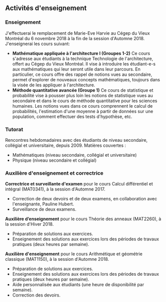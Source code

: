 ## Activités d'enseignement

### Enseignement

J'effectuerai le remplacement de Marie-Eve Harvie au Cégep du Vieux Montréal du 6 novembre 2018 à la fin de la session d'Automne 2018. J'enseignerai les cours suivant:
- **Mathématique appliquée à l'architecture I (Groupes 1-2)** Ce cours s'adresse aux étudiants à la technique Technologie de l'architecture, offert au Cégep du Vieux Montréal. Il vise à introduire les étudiant-e-s aux mathématiques qui leur seront utile dans leur parcours. En particulier, ce cours offre des rappel de notions vues au secondaire, permet d'explorer de nouveaux concepts mathématiques, toujours dans la visée de les appliquer à l'architecture.
- **Méthode quantitative avancée (Groupe 1)**  Ce cours de statistique et probabilité vise à pousser plus loin les notions de statistique vues au secondaire et dans le cours de méthode quantitative pour les sciences humaines. Les notions vues dans ce cours comprennent le calcul de probabilités, l'estimation d'une moyenne à partir de données sur une population, comment effectuer des tests d'hypothèse, etc.


### Tutorat

Rencontres hebdomadaires avec des étudiants de niveau secondaire, collégial et universitaire, depuis 2009.
Matières couvertes : 
- Mathématiques (niveau secondaire, collégial et universitaire)
- Physique (niveau secondaire et collégial) 


### Auxilière d'enseignement et correctrice

**Correctrice et surveillante d'examen** pour le cours Calcul différentiel et intégral (MAT0341), à la session d'Automne 2017.
- Correction de deux devoirs et de deux examens, en collaboration avec l'enseignante, Pauline Hubert.
- Surveillance de deux examens.

**Auxilière d’enseignement** pour le cours Théorie des anneaux (MAT2260), à la session d'Hiver 2018.
- Préparation de solutions aux exercices.
- Enseignement des solutions aux exercices lors des périodes de travaux pratiques (deux heures par semaine).

**Auxilière d'enseignement** pour le cours Arithmétique et géométrie classique (MAT1150), à la session d'Automne 2018.
- Préparation de solutions aux exercices.
- Enseignement des solutions aux exercices lors des périodes de travaux pratiques (deux heures par semaine).
- Aide personnalisée aux étudiants (une heure de disponibilité par semaine).
- Correction des devoirs.
